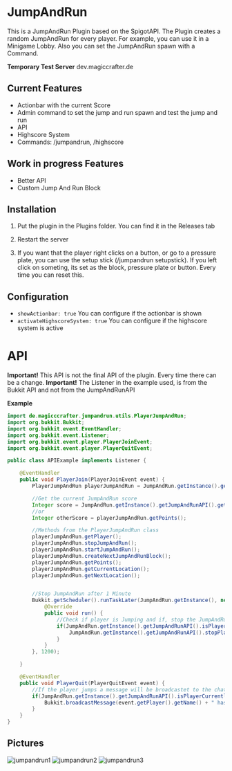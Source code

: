 # JumpAndRun
 
This is a JumpAndRun Plugin based on the SpigotAPI. The Plugin creates a random JumpAndRun for every player. For example, you can use it in a Minigame Lobby. Also you can set the JumpAndRun spawn with a Command.

**Temporary Test Server** dev.magiccrafter.de

## Current Features

- Actionbar with the current Score
- Admin command to set the jump and run spawn and test the jump and run
- API
- Highscore System
- Commands: /jumpandrun, /highscore

## Work in progress Features

- Better API
- Custom Jump And Run Block

## Installation
1. Put the plugin in the Plugins folder. You can find it in the Releases tab
2. Restart the server

3. If you want that the player right clicks on a button, or go to a pressure plate, you can use the setup stick (/jumpandrun setupstick). If you left click on someting, its set as the block, pressure plate or button. Every time you can reset this.

## Configuration
- `showActionbar: true`
You can configure if the actionbar is shown
- `activateHighscoreSystem: true`
You can configure if the highscore system is active

# API
**Important!** This API is not the final API of the plugin. Every time there can be a change.
**Important!** The Listener in the example used, is from the Bukkit API and not from the JumpAndRunAPI

**Example**
```java
import de.magicccrafter.jumpandrun.utils.PlayerJumpAndRun;
import org.bukkit.Bukkit;
import org.bukkit.event.EventHandler;
import org.bukkit.event.Listener;
import org.bukkit.event.player.PlayerJoinEvent;
import org.bukkit.event.player.PlayerQuitEvent;

public class APIExample implements Listener {

    @EventHandler
    public void PlayerJoin(PlayerJoinEvent event) {
        PlayerJumpAndRun playerJumpAndRun = JumpAndRun.getInstance().getJumpAndRunAPI().createAndStartJumpAndRun(event.getPlayer());

        //Get the current JumpAndRun score
        Integer score = JumpAndRun.getInstance().getJumpAndRunAPI().getCurrentPlayerScore(event.getPlayer());
        //or
        Integer otherScore = playerJumpAndRun.getPoints();

        //Methods from the PlayerJumpAndRun class
        playerJumpAndRun.getPlayer();
        playerJumpAndRun.stopJumpAndRun();
        playerJumpAndRun.startJumpAndRun();
        playerJumpAndRun.createNextJumpAndRunBlock();
        playerJumpAndRun.getPoints();
        playerJumpAndRun.getCurrentLocation();
        playerJumpAndRun.getNextLocation();


        //Stop JumpAndRun after 1 Minute
        Bukkit.getScheduler().runTaskLater(JumpAndRun.getInstance(), new Runnable() {
            @Override
            public void run() {
                //Check if player is Jumping and if, stop the JumpAndRun
                if(JumpAndRun.getInstance().getJumpAndRunAPI().isPlayerCurrentlyJumping(event.getPlayer())) {
                    JumpAndRun.getInstance().getJumpAndRunAPI().stopPlayersJumpAndRun(event.getPlayer());
                }
            }
        }, 1200);

    }

    @EventHandler
    public void PlayerQuit(PlayerQuitEvent event) {
        //If the player jumps a message will be broadcastet to the chat
        if(JumpAndRun.getInstance().getJumpAndRunAPI().isPlayerCurrentlyJumping(event.getPlayer())) {
            Bukkit.broadcastMessage(event.getPlayer().getName() + " has quit whilst jumping with a score of " + JumpAndRun.getInstance().getJumpAndRunAPI().getCurrentPlayerScore(event.getPlayer()) + " Points 0_0");
        }
    }
}
```

## Pictures

![jumpandrun1](https://user-images.githubusercontent.com/67484571/113927046-4411e980-97ed-11eb-9488-d69422a3b461.PNG)
![jumpandrun2](https://user-images.githubusercontent.com/67484571/113927053-470cda00-97ed-11eb-9f4d-79ae55f5b158.png)
![jumpandrun3](https://user-images.githubusercontent.com/67484571/113927063-4aa06100-97ed-11eb-8c29-d2495f7271da.png)


